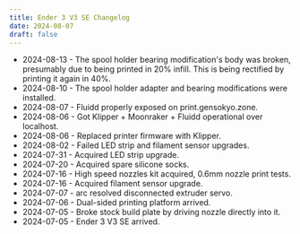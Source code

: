 ```yaml
---
title: Ender 3 V3 SE Changelog
date: 2024-08-07
draft: false
---
```


* 2024-08-13 - The spool holder bearing modification's body was broken, presumably due to being printed in 20% infill. This is being rectified by printing it again in 40%.
* 2024-08-10 - The spool holder adapter and bearing modifications were installed.
* 2024-08-07 - Fluidd properly exposed on print.gensokyo.zone.
* 2024-08-06 - Got Klipper + Moonraker + Fluidd operational over localhost.
* 2024-08-06 - Replaced printer firmware with Klipper.
* 2024-08-02 - Failed LED strip and filament sensor upgrades.
* 2024-07-31 - Acquired LED strip upgrade.
* 2024-07-20 - Acquired spare silicone socks.
* 2024-07-16 - High speed nozzles kit acquired, 0.6mm nozzle print tests.
* 2024-07-16 - Acquired filament sensor upgrade.
* 2024-07-07 - arc resolved disconnected extruder servo.
* 2024-07-06 - Dual-sided printing platform arrived.
* 2024-07-05 - Broke stock build plate by driving nozzle directly into it.
* 2024-07-05 - Ender 3 V3 SE arrived.